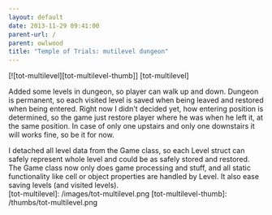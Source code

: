 ```yaml
---
layout: default
date: 2013-11-29 09:41:00
parent-url: /
parent: owlwood
title: "Temple of Trials: mutilevel dungeon"
---
```

[![tot-multilevel][tot-multilevel-thumb]] [tot-multilevel]

Added some levels in dungeon, so player can walk up and down. Dungeon is permanent, so each visited level is saved when being leaved and restored when being entered. Right now I didn't decided yet, how entering position is determined, so the game just restore player where he was when he left it, at the same position. In case of only one upstairs and only one downstairs it will works fine, so be it for now.  
  
I detached all level data from the Game class, so each Level struct can safely represent whole level and could be as safely stored and restored. The Game class now only does game processing and stuff, and all static functionality like cell or object properties are handled by Level. It also ease saving levels (and visited levels).  
[tot-multilevel]: /images/tot-multilevel.png
[tot-multilevel-thumb]: /thumbs/tot-multilevel.png
